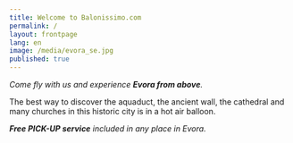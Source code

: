 ```yaml
---
title: Welcome to Balonissimo.com
permalink: /
layout: frontpage
lang: en
image: /media/evora_se.jpg
published: true
---
```

_Come fly with us and experience **Evora from above**._

The best way to discover the aquaduct, the ancient wall, the cathedral and many churches in this historic city is in a hot air balloon. 

_**Free PICK-UP service** included in any place in Evora._
